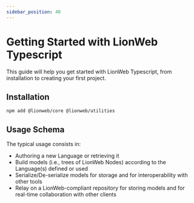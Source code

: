 ```yaml
---
sidebar_position: 40
---
```


# Getting Started with LionWeb Typescript

This guide will help you get started with LionWeb Typescript, from installation to creating your first project.

## Installation

```
npm add @lionweb/core @lionweb/utilities
```

## Usage Schema

The typical usage consists in:
* Authoring a new Language or retrieving it
* Build models (i.e., trees of LionWeb Nodes) according to the Language(s) defined or used
* Serialize/De-serialize models for storage and for interoperability with other tools
* Relay on a LionWeb-compliant repository for storing models and for real-time collaboration with other clients
